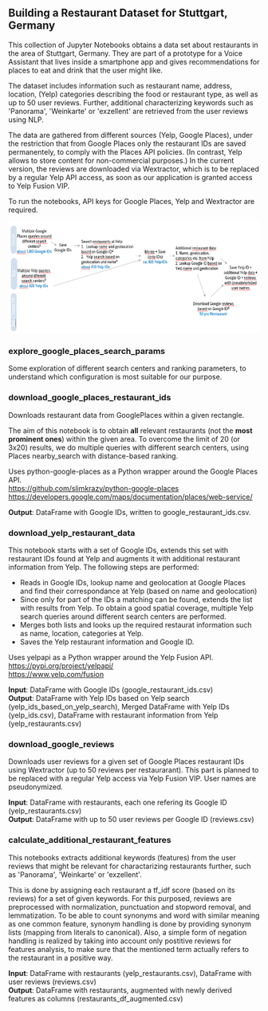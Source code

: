 ## Building a Restaurant Dataset for Stuttgart, Germany  

This collection of Jupyter Notebooks obtains a data set about restaurants in the area of Stuttgart, Germany. They are part of a prototype for a Voice Assistant that lives inside a smartphone app and gives recommendations for places to eat and drink that the user might like.

The dataset includes information such as restaurant name, address, location, (Yelp) categories describing the food or restaurant type, as well as up to 50 user reviews. Further, additional characterizing keywords such as 'Panorama', 'Weinkarte' or 'exzellent' are retrieved from the user reviews using NLP. 

The data are gathered from different sources (Yelp, Google Places), under the restriction that from Google Places only the restaurant IDs are saved permanentely, to comply with the Places API policies. (In contrast, Yelp allows to store content for non-commercial purposes.) In the current version, the reviews are downloaded via Wextractor, which is to be replaced by a regular Yelp API access, as soon as our application is granted access to Yelp Fusion VIP.

To run the notebooks, API keys for Google Places, Yelp and Wextractor are required.

![Overview](https://github.com/jpeltason/create-restaurant-dataset/blob/main/restaurant_download.png)


### explore_google_places_search_params

Some exploration of different search centers and ranking parameters, to understand which configuration is most suitable for our purpose.  

### download_google_places_restaurant_ids

Downloads restaurant data from GooglePlaces within a given rectangle. 

The aim of this notebook is to obtain **all** relevant restaurants (not the **most prominent ones**) within the given area. To overcome the limit of 20 (or 3x20) results, we do multiple queries with different search centers, using Places nearby_search with distance-based ranking.

Uses python-google-places as a Python wrapper around the Google Places API.\
https://github.com/slimkrazy/python-google-places \
https://developers.google.com/maps/documentation/places/web-service/ 

**Output**: DataFrame with Google IDs, written to google_restaurant_ids.csv.

### download_yelp_restaurant_data

This notebook starts with a set of Google IDs, extends this set with restaurant IDs found at Yelp and augments it with additional restaurant information from Yelp. The following steps are performed:
- Reads in Google IDs, lookup name and geolocation at Google Places and find their correspondance at Yelp (based on name and geolocation)
- Since only for part of the IDs a matching can be found, extends the list with results from Yelp. To obtain a good spatial coverage, multiple Yelp search queries around different search centers are performed.
- Merges both lists and looks up the required restaurat information such as name, location, categories at Yelp.
- Saves the Yelp restaurant information and Google ID. 

Uses yelpapi as a Python wrapper around the Yelp Fusion API.\
https://pypi.org/project/yelpapi/ \
https://www.yelp.com/fusion

**Input**: DataFrame with Google IDs (google_restaurant_ids.csv)\
**Output**: DataFrame with Yelp IDs based on Yelp search (yelp_ids_based_on_yelp_search), Merged DataFrame with Yelp IDs (yelp_ids.csv), DataFrame with restaurant information from Yelp (yelp_restaurants.csv)

### download_google_reviews

Downloads user reviews for a given set of Google Places restaurant IDs using Wextractor (up to 50 reviews per restaurarant). This part is planned to be replaced with a regular Yelp access via Yelp Fusion VIP. User names are pseudonymized.

**Input**: DataFrame with restaurants, each one refering its Google ID (yelp_restaurants.csv) \
**Output**: DataFrame with up to 50 user reviews per Google ID (reviews.csv)

### calculate_additional_restaurant_features

This notebooks extracts additional keywords (features) from the user reviews that might be relevant for charactarizing restaurants further, such as 'Panorama', 'Weinkarte' or 'exzellent'.

This is done by assigning each restaurant a tf_idf score (based on its reviews) for a set of given keywords. For this purposed, reviews are preprocessed with normalization, punctuation and stopword removal, and lemmatization. To be able to count synonyms and word with similar meaning as one common feature, synonym handling is done by providing synonym lists (mapping from literals to canonical). Also, a simple form of negation handling is realized by taking into account only postitive reviews for features analysis, to make sure that the mentioned term actually refers to the restaurant in a positive way.

**Input**: DataFrame with restaurants (yelp_restaurants.csv), DataFrame with user reviews (reviews.csv) \
**Output**: DataFrame with restaurants, augmented with newly derived features as columns (restaurants_df_augmented.csv)
